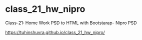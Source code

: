 # class_21_hw_nipro
Class-21: Home Work PSD to HTML with Bootstarap- Nipro PSD

https://tuhinshuvra.github.io/class_21_hw_nipro/
